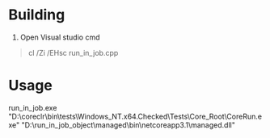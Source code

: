 # Building

1. Open Visual studio cmd

> cl /Zi /EHsc run_in_job.cpp

# Usage

run_in_job.exe "D:\coreclr\bin\tests\Windows_NT.x64.Checked\Tests\Core_Root\CoreRun.exe" "D:\run_in_job_object\managed\bin\netcoreapp3.1\managed.dll"